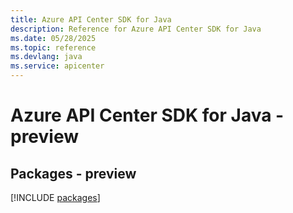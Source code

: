 ```yaml
---
title: Azure API Center SDK for Java
description: Reference for Azure API Center SDK for Java
ms.date: 05/28/2025
ms.topic: reference
ms.devlang: java
ms.service: apicenter
---
```

# Azure API Center SDK for Java - preview
## Packages - preview
[!INCLUDE [packages](api-center-index.md)]